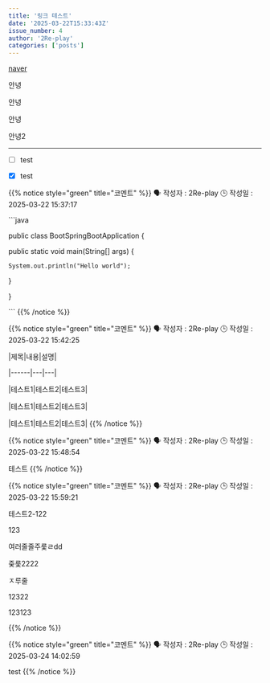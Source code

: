 ```yaml
---
title: '링크 테스트'
date: '2025-03-22T15:33:43Z'
issue_number: 4
author: '2Re-play'
categories: ['posts']
---
```


[naver](https://www.naver.com)

안녕

안녕

안녕





안녕2

---

















- [ ] test

- [x] test


{{% notice style="green" title="코멘트" %}}
🗣 작성자 : 2Re-play
🕒 작성일 : 2025-03-22 15:37:17

\`\`\`java

public class BootSpringBootApplication {

  public static void main(String[] args) {

    System.out.println("Hello world");

  }

}

\`\`\`
{{% /notice %}}


{{% notice style="green" title="코멘트" %}}
🗣 작성자 : 2Re-play
🕒 작성일 : 2025-03-22 15:42:25

\|제목\|내용\|설명\|

\|------\|---\|---\|

\|테스트1\|테스트2\|테스트3\|

\|테스트1\|테스트2\|테스트3\|

\|테스트1\|테스트2\|테스트3\|
{{% /notice %}}


{{% notice style="green" title="코멘트" %}}
🗣 작성자 : 2Re-play
🕒 작성일 : 2025-03-22 15:48:54

테스트
{{% /notice %}}


{{% notice style="green" title="코멘트" %}}
🗣 작성자 : 2Re-play
🕒 작성일 : 2025-03-22 15:59:21

테스트2-122



123

여러줄줄주룾ㄹdd

줒룾2222

ㅈ루줄

12322



123123


{{% /notice %}}


{{% notice style="green" title="코멘트" %}}
🗣 작성자 : 2Re-play
🕒 작성일 : 2025-03-24 14:02:59

test
{{% /notice %}}

